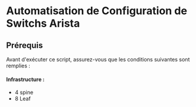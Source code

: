 # Automatisation de Configuration de Switchs Arista

## Prérequis

Avant d'exécuter ce script, assurez-vous que les conditions suivantes sont remplies :

#### Infrastructure :

- 4 spine 
- 8 Leaf
